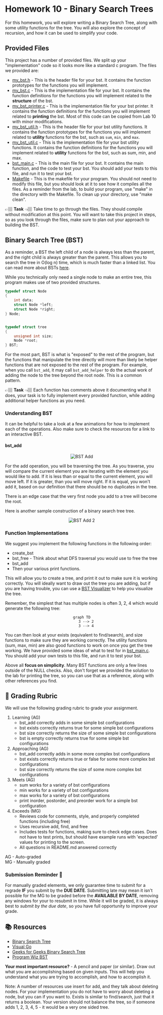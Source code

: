 # Homework 10 - Binary Search Trees

For this homework, you will explore writing a Binary Search Tree, along with some
utility functions for the tree. You will also explore the concept of
recursion, and how it can be used to simplify your code.

## Provided Files
This project has a number of provided files. We split up your "implementation" code so it 
looks more like a standard c program.  The files we provided are:

* [my_bst.h](../my_bst.h) - This is the header file for your bst.  It contains the function prototypes for the functions you will implement.
* [my_bst.c](../my_bst.c) - This is the implementation file for your bst.  It contains the function definitions for the functions you will implement related to the **structure** of the bst.
* [my_bst_printer.c](../my_bst_printer.c) - This is the implementation file for your bst printer.  It contains the function definitions for the functions you will implement related to **printing** the bst. Most of this code can be copied from Lab 10 with minor modifications.
* [my_bst_util.h](../my_bst_util.h) - This is the header file for your bst utility functions.  It contains the function prototypes for the functions you will implement related to **utility** functions for the bst, such as `sum`, `min`, and `max`.
* [my_bst_util.c](../my_bst_util.c) - This is the implementation file for your bst utility functions.  It contains the function definitions for the functions you will implement related to **utility** functions for the bst, such as sum, min, and max.
* [bst_main.c](../bst_main.c) - This is the main file for your bst.  It contains the main function, and the code to test your bst.  You should add your tests to this file, and run it to test your bst.
* [Makefile](../Makefile) - This is the makefile for your program. You should not need to modify this file, but you should look at it to see how it compiles all the files. As a reminder from the lab, to build your program, use "make" in the directory with the Makefile.  To clean up your directory, use "make clean".


👉🏽 **Task** 👈🏽 Take time to go through the files. They should compile without  modification at this point. You will want to take this project in steps, so as you look through the files, make sure to plan out your approach to building the BST. 

## Binary Search Tree (BST)
As a reminder, a BST the left child of a node is always less than the parent, and the right child is always greater than the parent.  This allows you to search the tree in O(log n) time, which is much faster than a linked list.  You can read more about BSTs [here](https://en.wikipedia.org/wiki/Binary_search_tree).

While you technically only need a single node to make an entire tree, this program makes use of two provided structures.

```c
typedef struct Node
{
    int data;            
    struct Node *left;  
    struct Node *right; 
} Node;


typedef struct tree
{
    unsigned int size;  
    Node *root;
} BST;
```

For the most part, BST is what is "exposed" to the rest of the program, but the functions that manipulate the tree directly will
more than likely be helper functions that are not exposed to the rest of the program.  For example, when you 
call `bst_add`, it may call `bst_add_helper` to do the actual work of adding the node to the tree beyond the root node.  This is a common pattern.


👉🏽 **Task** 👈🏽 Each function has comments above it documenting what it does, your task is to fully implement every provided
function, while adding additional helper functions as you need.

### Understanding BST

It can be helpful to take a look at a few animations for how to implement each of the operations. Also make sure to check the resources for a link to an interactive BST. 

#### bst_add
<center>

![BST Add](InsertNaive.gif)

</center>

For the add operation, you will be traversing the tree. As you traverse, you will compare the current element you are iterating with the element you would like to add. If it is less than or equal to the current element, you will move left. If it is greater, than you will move right. If it is equal, you won't add it, based on our definition that there should be no duplicates in the tree.

There is an edge case that the very first node you add to a tree will become the root.

Here is another sample construction of a binary search tree tree.

<center>

![BST Add 2](bst_add_2.gif)

</center>

### Function Implementations

We suggest you implement the following functions in the following order:
* create_bst
* bst_free - Think about what DFS traversal you would use to free the tree
* bst_add
* Then your various print functions. 

This will allow you to create a tree, and print it out to make sure it is working correctly. You will ideally want to draw out the tree you are adding, but if you are having trouble, you can use a [BST Visualizer](https://www.cs.usfca.edu/~galles/visualization/BST.html) to help you visualize the tree.

Remember, the simplest that has multiple nodes is often 3, 2, 4 which would generate the following tree:
<center>

```mermaid
graph TD
    3 --> 2
    3 --> 4
```

</center>

You can then look at your exists (equivalent to find/search), and size functions to make sure they are working correctly. The utility functions (sum, max, min) are also good functions to work on once you get the tree working. We have provided
some ideas of what to test for in [bst_main.c](../bst_main.c). You should add your own tests to this file, and run it to test your bst.

Above all **focus on simplicity**. Many BST functions are only a few lines outside of the NULL checks. Also, don't forget we provided the solution to the lab for printing the tree, so you can use that as a reference, along with other references you find. 

## 📝 Grading Rubric
We will use the following grading rubric to grade your assignment.



1. Learning (AG)
   * bst_add correctly adds in some simple bst configurations
   * bst exists correctly returns true for some simple bst configurations
   * bst size correctly returns the size of some simple bst configurations
   * bst is empty correctly returns true for some simple bst configurations
2. Approaching  (AG)
   *  bst_add correctly adds in some more complex bst configurations
   *  bst exists correctly returns true or false for some more complex bst configurations
   *  bst size correctly returns the size of some more complex bst configurations
3. Meets  (AG)
   *  sum works for a variety of bst configurations
   *  min works for a variety of bst configurations
   *  max works for a variety of bst configurations
   *  print inorder, postorder, and preorder work for a simple bst configuration
4. Exceeds  (MG)  
   * Reviews code for comments, style, and properly completed functions (including free)
   * Uses recursive add, find, and free
   * Includes tests for functions, making sure to check edge cases. Does not have to test prints, but should have example runs 
     with 'expected' values for printing to the screen.
   * All questions in README.md answered correctly


AG - Auto-graded  
MG - Manually graded

### Submission Reminder 🚨
For manually graded elements, we only guarantee time to submit for a regrade **IF** you submit by the **DUE DATE**. Submitting late may mean it isn't possible for the MG to be graded before the **AVAILABLE BY DATE**, removing any windows for your to resubmit in time. While it will be graded, it is always best to *submit by the due date*, so you have full opportunity to improve your grade.


## 📚 Resources
* [Binary Search Tree](https://en.wikipedia.org/wiki/Binary_search_tree)
* [Visual Go](https://visualgo.net/en/bst)
* [Geeks for Geeks Binary Search Tree](https://www.geeksforgeeks.org/binary-search-tree-data-structure/)
* [Program Wiz BST](https://www.programiz.com/dsa/binary-search-tree)

**Your most important resource?** - A pencil and paper (or similar). Draw out what you are accomplishing based on given inputs. This will help you understand what you are trying to accomplish, and how to accomplish it.


Note: A number of resources use insert for add, and they talk about deleting nodes. For your implementation you do
not have to worry about deleting a node, but you can if you want to. Exists is similar to find/search, just that it returns a boolean. Your version should not balance the tree, so if someone adds 1, 2, 3, 4, 5 - it would be a very one sided tree. 